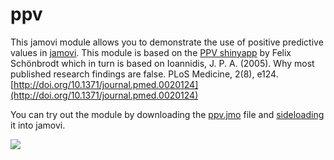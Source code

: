 # ppv

This jamovi module allows you to demonstrate the use of positive predictive values in [jamovi](https://www.jamovi.org). This module is based on the [PPV shinyapp](http://shinyapps.org/apps/PPV/) by Felix Schönbrodt which in turn is based on Ioannidis, J. P. A. (2005). Why most published research findings are false. PLoS Medicine, 2(8), e124. [http://doi.org/10.1371/journal.pmed.0020124](http://doi.org/10.1371/journal.pmed.0020124)

You can try out the module by downloading the [ppv.jmo](https://github.com/raviselker/ppv/raw/master/ppv.jmo) file and [sideloading](http://imgur.com/a/mFv7t) it into jamovi.

![](https://github.com/raviselker/ppv/blob/master/screenshot.png)


